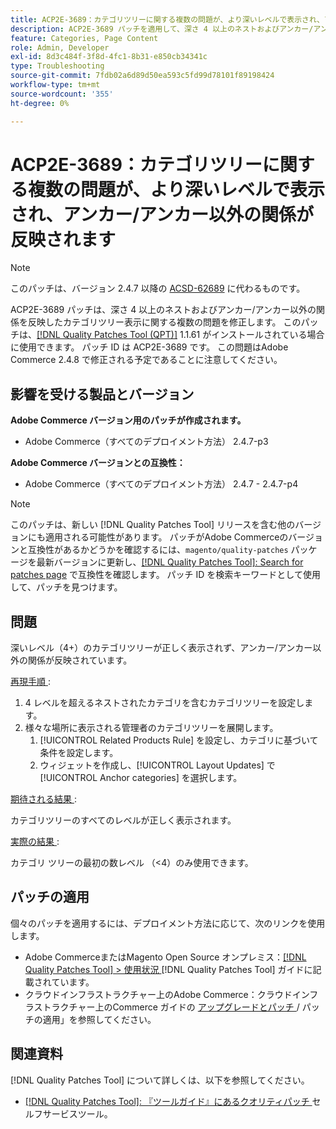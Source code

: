 ```yaml
---
title: ACP2E-3689：カテゴリツリーに関する複数の問題が、より深いレベルで表示され、アンカー/アンカー以外の関係が反映されます
description: ACP2E-3689 パッチを適用して、深さ 4 以上のネストおよびアンカー/アンカー以外の関係の反映にカテゴリツリーが表示されるAdobe Commerceの問題を修正してください。
feature: Categories, Page Content
role: Admin, Developer
exl-id: 8d3c484f-3f8d-4fc1-8b31-e850cb34341c
type: Troubleshooting
source-git-commit: 7fdb02a6d89d50ea593c5fd99d78101f89198424
workflow-type: tm+mt
source-wordcount: '355'
ht-degree: 0%

---
```


# ACP2E-3689：カテゴリツリーに関する複数の問題が、より深いレベルで表示され、アンカー/アンカー以外の関係が反映されます

>[!NOTE]
>
>このパッチは、バージョン 2.4.7 以降の [ACSD-62689](/help/tools/quality-patches-tool/patches-available-in-qpt/v1-1-57/acsd-62689-customer-add-categories-issue-related-product-rules-and-widgets.md) に代わるものです。

ACP2E-3689 パッチは、深さ 4 以上のネストおよびアンカー/アンカー以外の関係を反映したカテゴリツリー表示に関する複数の問題を修正します。 このパッチは、[[!DNL Quality Patches Tool (QPT)]](/help/tools/quality-patches-tool/quality-patches-tool-to-self-serve-quality-patches.md) 1.1.61 がインストールされている場合に使用できます。 パッチ ID は ACP2E-3689 です。 この問題はAdobe Commerce 2.4.8 で修正される予定であることに注意してください。

## 影響を受ける製品とバージョン

**Adobe Commerce バージョン用のパッチが作成されます。**

* Adobe Commerce（すべてのデプロイメント方法） 2.4.7-p3

**Adobe Commerce バージョンとの互換性：**

* Adobe Commerce（すべてのデプロイメント方法） 2.4.7 - 2.4.7-p4

>[!NOTE]
>
>このパッチは、新しい [!DNL Quality Patches Tool] リリースを含む他のバージョンにも適用される可能性があります。 パッチがAdobe Commerceのバージョンと互換性があるかどうかを確認するには、`magento/quality-patches` パッケージを最新バージョンに更新し、[[!DNL Quality Patches Tool]: Search for patches page](https://experienceleague.adobe.com/tools/commerce-quality-patches/index.html?lang=ja) で互換性を確認します。 パッチ ID を検索キーワードとして使用して、パッチを見つけます。

## 問題

深いレベル（4+）のカテゴリツリーが正しく表示されず、アンカー/アンカー以外の関係が反映されています。

<u> 再現手順 </u>:

1. 4 レベルを超えるネストされたカテゴリを含むカテゴリツリーを設定します。
1. 様々な場所に表示される管理者のカテゴリツリーを展開します。
   1. [!UICONTROL Related Products Rule] を設定し、カテゴリに基づいて条件を設定します。
   1. ウィジェットを作成し、[!UICONTROL Layout Updates] で [!UICONTROL Anchor categories] を選択します。

<u> 期待される結果 </u>:

カテゴリツリーのすべてのレベルが正しく表示されます。

<u> 実際の結果 </u>:

カテゴリ ツリーの最初の数レベル （&lt;4）のみ使用できます。

## パッチの適用

個々のパッチを適用するには、デプロイメント方法に応じて、次のリンクを使用します。

* Adobe CommerceまたはMagento Open Source オンプレミス：[[!DNL Quality Patches Tool] > 使用状況 ](/help/tools/quality-patches-tool/usage.md) [!DNL Quality Patches Tool] ガイドに記載されています。
* クラウドインフラストラクチャー上のAdobe Commerce：クラウドインフラストラクチャー上のCommerce ガイドの [ アップグレードとパッチ ](https://experienceleague.adobe.com/docs/commerce-cloud-service/user-guide/develop/upgrade/apply-patches.html?lang=ja)/ パッチの適用」を参照してください。

## 関連資料

[!DNL Quality Patches Tool] について詳しくは、以下を参照してください。

* [[!DNL Quality Patches Tool]: 『ツールガイド』にあるクオリティパッチ ](/help/tools/quality-patches-tool/quality-patches-tool-to-self-serve-quality-patches.md) セルフサービスツール。
